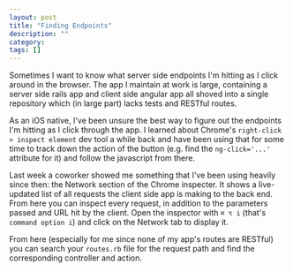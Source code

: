 ```yaml
---
layout: post
title: "Finding Endpoints"
description: ""
category: 
tags: []
---
```

Sometimes I want to know what server side endpoints I'm hitting as I click around in the browser. The app I maintain at work is large, containing a server side rails app and client side angular app all shoved into a single repository which (in large part) lacks tests and RESTful routes.

As an iOS native, I've been unsure the best way to figure out the endpoints I'm hitting as I click through the app. I learned about Chrome's `right-click > inspect element` dev tool a while back and have been using that for some time to track down the action of the button (e.g. find the `ng-click='...'` attribute for it) and follow the javascript from there.

Last week a coworker showed me something that I've been using heavily since
then: the Network section of the Chrome inspecter. It shows a live-updated list
of all requests the client side app is making to the back end. From here you can
inspect every request, in addition to the parameters passed and URL hit by the
client. Open the inspector with `⌘ ⌥ i` (that's `command option i`) and click on
the Network tab to display it.

From here (especially for me since none of my app's routes are RESTful) you can search your `routes.rb` file for the request path and find the corresponding controller and action.
